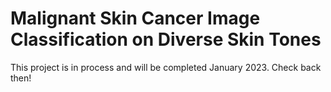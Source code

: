 # Malignant Skin Cancer Image Classification on Diverse Skin Tones

This project is in process and will be completed January 2023. Check back then! 
